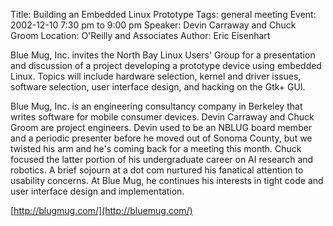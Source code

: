 Title: Building an Embedded Linux Prototype
Tags: general meeting
Event: 2002-12-10 7:30 pm to 9:00 pm
Speaker: Devin Carraway and Chuck Groom
Location: O'Reilly and Associates
Author: Eric Eisenhart

Blue Mug, Inc. invites the North Bay Linux Users' Group for a presentation and discussion of a project developing a prototype device using embedded Linux. Topics will include hardware selection, kernel and driver issues, software selection, user interface design, and hacking on the Gtk+ GUI.

Blue Mug, Inc. is an engineering consultancy company in Berkeley that writes software for mobile consumer devices. Devin Carraway and Chuck Groom are project engineers. Devin used to be an NBLUG board member and a periodic presenter before he moved out of Sonoma County, but we twisted his arm and he's coming back for a meeting this month. Chuck focused the latter portion of his undergraduate career on AI research and robotics. A brief sojourn at a dot com nurtured his fanatical attention to usability concerns. At Blue Mug, he continues his interests in tight code and user interface design and implementation.

[http://blugmug.com/](http://bluemug.com/)
